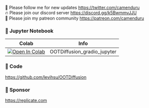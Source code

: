 🐣 Please follow me for new updates https://twitter.com/camenduru <br />
🔥 Please join our discord server https://discord.gg/k5BwmmvJJU <br />
🥳 Please join my patreon community https://patreon.com/camenduru <br />

### 🍊 Jupyter Notebook

| Colab | Info
| --- | --- |
[![Open In Colab](https://colab.research.google.com/assets/colab-badge.svg)](https://colab.research.google.com/github/camenduru/OOTDiffusion-jupyter/blob/main/OOTDiffusion_gradio_jupyter.ipynb) | OOTDiffusion_gradio_jupyter

### 🧬 Code
https://github.com/levihsu/OOTDiffusion

### 🏢 Sponsor
https://replicate.com
